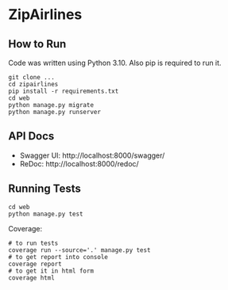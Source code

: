 # ZipAirlines

## How to Run

Code was written using Python 3.10. Also pip is required to run it.

```shell
git clone ...
cd zipairlines
pip install -r requirements.txt
cd web
python manage.py migrate
python manage.py runserver
```

## API Docs

- Swagger UI: http://localhost:8000/swagger/
- ReDoc: http://localhost:8000/redoc/

## Running Tests

```shell
cd web
python manage.py test
```

Coverage:

```shell
# to run tests
coverage run --source='.' manage.py test
# to get report into console
coverage report
# to get it in html form
coverage html
```
